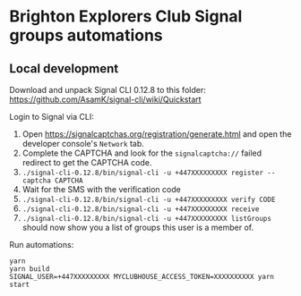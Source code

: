# Brighton Explorers Club Signal groups automations

## Local development

Download and unpack Signal CLI 0.12.8 to this folder: https://github.com/AsamK/signal-cli/wiki/Quickstart

Login to Signal via CLI:

1. Open https://signalcaptchas.org/registration/generate.html and open the developer console's `Network` tab.
2. Complete the CAPTCHA and look for the `signalcaptcha://` failed redirect to get the CAPTCHA code.
3. `./signal-cli-0.12.8/bin/signal-cli -u +447XXXXXXXXX register --captcha CAPTCHA`
4. Wait for the SMS with the verification code
5. `./signal-cli-0.12.8/bin/signal-cli -u +447XXXXXXXXX verify CODE`
6. `./signal-cli-0.12.8/bin/signal-cli -u +447XXXXXXXXX receive`
7. `./signal-cli-0.12.8/bin/signal-cli -u +447XXXXXXXXX listGroups` should now show you a list of groups this user is a member of.

Run automations:

```shell
yarn
yarn build
SIGNAL_USER=+447XXXXXXXXX MYCLUBHOUSE_ACCESS_TOKEN=XXXXXXXXXX yarn start
```
